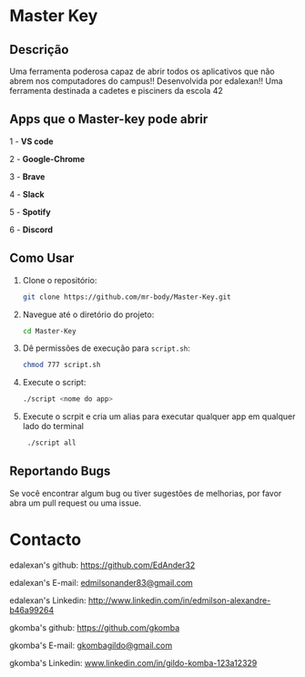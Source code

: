# Master Key

## Descrição
Uma ferramenta poderosa capaz de abrir todos os aplicativos que não abrem nos computadores do campus!!
Desenvolvida por edalexan!! 
Uma ferramenta destinada a cadetes e pisciners da escola 42

## Apps que o Master-key pode abrir

1 - __VS code__

2 - __Google-Chrome__

3 - __Brave__

4 - __Slack__

5 - __Spotify__

6 - __Discord__

## Como Usar

1. Clone o repositório:
    ```bash
    git clone https://github.com/mr-body/Master-Key.git
    ```
2. Navegue até o diretório do projeto:
    ```bash
    cd Master-Key
    ```
3. Dê permissões de execução para `script.sh`:
    ```bash
    chmod 777 script.sh
    ```
4. Execute o script:
    ```bash
    ./script <nome do app>
    ```
5. Execute o scrpit e cria um alias para executar qualquer app em qualquer lado do terminal
   ```bash
    ./script all
    ```
## Reportando Bugs

Se você encontrar algum bug ou tiver sugestões de melhorias, por favor abra um pull request ou uma issue.

# Contacto

edalexan's github: https://github.com/EdAnder32 

edalexan's E-mail: edmilsonander83@gmail.com

edalexan's Linkedin: http://www.linkedin.com/in/edmilson-alexandre-b46a99264

gkomba's github: https://github.com/gkomba

gkomba's E-mail: gkombagildo@gmail.com

gkomba's Linkedin: www.linkedin.com/in/gildo-komba-123a12329
